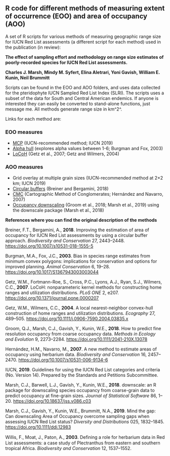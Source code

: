 ## R code for different methods of measuring extent of occurrence (EOO) and area of occupancy (AOO)

A set of R scripts for various methods of measuring geographic range size for IUCN Red List assessments (a different script for each method) used in the publication (in review):

**The effect of sampling effort and methodology on range size estimates of poorly-recorded species for IUCN Red List assessments.**

**Charles J. Marsh, Mindy M. Syfert, Elina Aletrari, Yoni Gavish, William E. Kunin, Neil Brummitt**

Scripts can be found in the EOO and AOO folders, and uses data collected for the pteridophyte IUCN Sampled Red List Index (SLRI). The scripts uses a subset of the data for South and Central American endemics. If anyone is interested they can easily be converted to stand-alone functions, just message me. All methods generate range size in km^2^.

Links for each method are:

### EOO measures

- [MCP](https://github.com/charliem2003/AOOvEOO/blob/master/EOO_measures/MCP.R) (IUCN-recommended method; IUCN 2019)
- [Alpha hull](https://github.com/charliem2003/AOOvEOO/blob/master/EOO_measures/alpha_hull.R) (explores alpha values between 1-6; Burgman and Fox, 2003)
- [LoCoH](https://github.com/charliem2003/AOOvEOO/blob/master/EOO_measures/LoCoH.R) (Getz et al., 2007; Getz and Wilmers, 2004)

### AOO measures

- Grid overlay at multiple grain sizes (IUCN-recommended method at 2×2 km; IUCN 2019)
- [Circular buffers](https://github.com/charliem2003/AOOvEOO/blob/master/AOO_measures/circular_buffers.R) (Breiner and Bergamini, 2018)
- [CMC](https://github.com/charliem2003/AOOvEOO/blob/master/AOO_measures/CMC.R) (Cartographic Method of Conglomerates; Hernández and Navarro, 2007)
- [Occupancy downscaling](https://github.com/charliem2003/AOOvEOO/blob/master/AOO_measures/occupancy_downscaling.R) (Groom et al., 2018; Marsh et al., 2019) using the downscale package (Marsh et al., 2018)

**References where you can find the original description of the methods**

Breiner, F.T., Bergamini, A., **2018**. Improving the estimation of area of occupancy for IUCN Red List assessments by using a circular buffer approach. *Biodiversity and Conservation* 27, 2443–2448. https://doi.org/10.1007/s10531-018-1555-5

Burgman, M.A., Fox, J.C., **2003**. Bias in species range estimates from minimum convex polygons: implications for conservation and options for improved planning. *Animal Conservation* 6, 19–28. https://doi.org/10.1017/S1367943003003044

Getz, W.M., Fortmann-Roe, S., Cross, P.C., Lyons, A.J., Ryan, S.J., Wilmers, C.C., **2007**. LoCoH: nonparameteric kernel methods for constructing home ranges and utilization distributions. *PLoS ONE* 2, e207. https://doi.org/10.1371/journal.pone.0000207

Getz, W.M., Wilmers, C.C., **2004**. A local nearest-neighbor convex-hull construction of home ranges and utilization distributions. *Ecography* 27, 489–505. https://doi.org/10.1111/j.0906-7590.2004.03835.x

Groom, Q.J., Marsh, C.J., Gavish, Y., Kunin, W.E., **2018**. How to predict fine resolution occupancy from coarse occupancy data. *Methods in Ecology and Evolution* 9, 2273–2284. https://doi.org/10.1111/2041-210X.13078

Hernández, H.M., Navarro, M., **2007**. A new method to estimate areas of occupancy using herbarium data. *Biodiversity and Conservation* 16, 2457–2470. https://doi.org/10.1007/s10531-006-9134-6

IUCN, **2019**. Guidelines for using the IUCN Red List categories and criteria (No. Version 14). Prepared by the Standards and Petitions Subcommittee.

Marsh, C.J., Barwell, L.J., Gavish, Y., Kunin, W.E., **2018**. downscale: an R package for downscaling species occupancy from coarse-grain data to predict occupancy at fine-grain sizes. *Journal of Statistical Software* 86, 1–20. https://doi.org/10.18637/jss.v086.c03

Marsh, C.J., Gavish, Y., Kunin, W.E., Brummitt, N.A., **2019**. Mind the gap: Can downscaling Area of Occupancy overcome sampling gaps when assessing IUCN Red List status? *Diversity and Distributions* 025, 1832–1845. https://doi.org/10.1111/ddi.12983

Willis, F., Moat, J., Paton, A., **2003**. Deﬁning a role for herbarium data in Red List assessments: a case study of Plectranthus from eastern and southern tropical Africa. *Biodiversity and Conservation* 12, 1537–1552.
